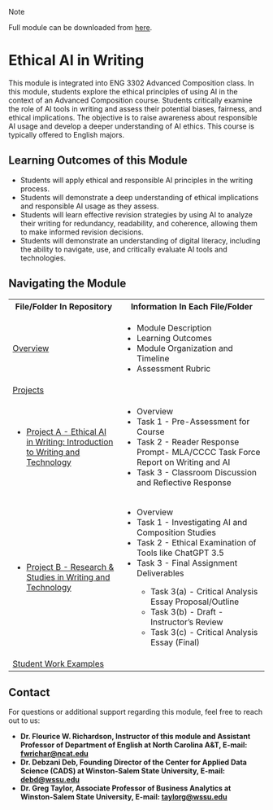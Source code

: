 > [!NOTE]
> Full module can be downloaded from [here](https://github.com/CADS-WSSU/WSSU-AI-Ethics-Modules/blob/main/AI%20in%20Business%20Ethics/AI%20in%20Business%20Ethics%20Module.pdf). 
# Ethical AI in Writing
This module is integrated into ENG 3302 Advanced Composition class. In this module, students explore the ethical principles of using AI in the context of an Advanced Composition course. Students critically examine the role of AI tools in writing and assess their potential biases, fairness, and ethical implications. The objective is to raise awareness about responsible AI usage and develop a deeper understanding of AI ethics. This course is typically offered to English majors.


## Learning Outcomes of this Module
* Students will apply ethical and responsible AI principles in the writing process.
* Students will demonstrate a deep understanding of ethical implications and responsible AI usage as they assess.
* Students will learn effective revision strategies by using AI to analyze their writing for redundancy, readability, and coherence, allowing them to make informed revision decisions.
* Students will demonstrate an understanding of digital literacy, including the ability to navigate, use, and critically evaluate AI tools and technologies.


## Navigating the Module
<table>
  <tbody>
    <tr>
      <th>File/Folder In Repository</th>
      <th>Information In Each File/Folder</th>
    </tr>
    <tr>
      <td><a href="https://drive.google.com/file/d/11hbzn5Dw9TBZ-xIgksnJq6MpOAyLZ8q_/view?usp=sharing">Overview</a></td>
      <td>
        <ul>
          <li>Module Description</li>
          <li>Learning Outcomes </li>
          <li>Module Organization and Timeline</li>
          <li>Assessment Rubric</li>
        </ul>
      </td>
    </tr>
     <tr>
      <td> <a href="https://drive.google.com/drive/folders/1-wp45MrwkzhMg62jXPAO5oEa61vOSTac?usp=sharing">Projects</a></td>
      <td>
      </td>
    </tr>
    <tr>
      <td>
        <ul>
          <li><a href="https://drive.google.com/file/d/1lMS7tCH7bVAwWgQSNbsbhTK_Zz4FpdYf/view?usp=sharing">Project A - Ethical AI in Writing: Introduction to Writing and Technology</a></li>
      <td>
        <ul>
          <li>Overview</li>
          <li>Task 1 - Pre-Assessment for Course</li>
          <li>Task 2 - Reader Response Prompt- MLA/CCCC Task Force Report on Writing and AI</li>
          <li>Task 3 - Classroom Discussion and Reflective Response</li>
        </ul>
      </td>
        </tr>
          <tr>
          <td>
            <ul>
          <li><a href="https://drive.google.com/file/d/1s0MMbRvGiZFLHCJo-Bs5tGs8aFSk7tXA/view?usp=sharing">Project B - Research & Studies in Writing and Technology </a></li>
        </ul>
      </td>
      <td>
        <ul>
          <li>Overview</li>
          <li>Task 1 - Investigating AI and Composition Studies</li>
          <li>Task 2 - Ethical Examination of Tools like ChatGPT 3.5</li>
          <li>Task 3 - Final Assignment Deliverables</li>
          <ul>
            <li>Task 3(a) - Critical Analysis Essay Proposal/Outline</li>
            <li>Task 3(b) - Draft - Instructor’s Review</li>
            <li>Task 3(c) - Critical Analysis Essay (Final)</li>
          </ul>
        </ul>
      </td>
    </tr>
      <td><a href="https://github.com/CADS-WSSU/WSSU-AI-Ethics-Modules/blob/main/Ethical%20AI%20in%20Writing/Student%20Work%20Examples/Student%20Responses%20on%20A1.2_%20Reader%20Response%20Prompt.pdf">Student Work Examples</a></td>
      <td>
      </td>
    </tr>
  </tbody>
</table>

## Contact
For questions or additional support regarding this module, feel free to reach out to us:
* **Dr. Flourice W. Richardson, Instructor of this module and Assistant Professor of Department of English
at North Carolina A&T, E-mail: fwrichar@ncat.edu**
* **Dr. Debzani Deb, Founding Director of the Center for Applied Data Science (CADS) at Winston-Salem State University,
  E-mail: debd@wssu.edu**
* **Dr. Greg Taylor, Associate Professor of Business Analytics at Winston-Salem State University, E-mail: taylorg@wssu.edu**

